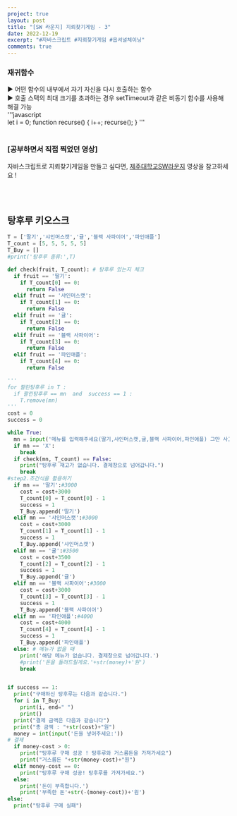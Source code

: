 ```yaml
---
project: true
layout: post
title: "[SW 라운지] 지뢰찾기게임 - 3"
date: 2022-12-19
excerpt: "#자바스크립트 #지뢰찾기게임 #옵셔널체이닝"
comments: true
---
```


### 재귀함수 <br>
▶️ 어떤 함수의 내부에서 자기 자신을 다시 호출하는 함수 <br> 
▶️ 호출 스택의 최대 크기를 초과하는 경우 setTimeout과 같은 비동기 함수를 사용해 해결 가능 <br> 
'''javascript
<br>
    let i = 0;
    function recurse() {
      i++;
      recurse();
    }
'''
<br>
<br>

### [공부하면서 직접 찍었던 영상]

자바스크립트로 지뢰찾기게임을 만들고 싶다면, [제주대학교SW라운지](https://www.youtube.com/watch?v=BnpeE3fl3u4&list=PLkb1-AwKYLZb0vV-DPGhtk_wHmrtYnh1G&index=17) 영상을 참고하세요 !

<br>
<br>

## 탕후루 키오스크

```python
T = ['딸기','샤인머스캣','귤','블랙 사파이어','파인애플']
T_count = [5, 5, 5, 5, 5]
T_Buy = []
#print('탕후루 종류:',T)

def check(fruit, T_count): # 탕후루 있는지 체크
  if fruit == '딸기':
    if T_count[0] == 0:
      return False
  elif fruit == '샤인머스캣':
    if T_count[1] == 0:
      return False
  elif fruit == '귤':
    if T_count[2] == 0:
      return False
  elif fruit == '블랙 사파이어':
    if T_count[3] == 0:
      return False
  elif fruit == '파인애플':
    if T_count[4] == 0:
      return False

'''
for 팔린탕후루 in T :
  if 팔린탕후루 == mn  and  success == 1 :
    T.remove(mn)
'''
cost = 0
success = 0

while True:
  mn = input('메뉴를 입력해주세요(딸기,샤인머스캣,귤,블랙 사파이어,파인애플) 그만 사고 싶으면 X를 입력해주세요 : ')
  if mn == 'X':
    break
  if check(mn, T_count) == False:
    print("탕후루 재고가 없습니다. 결제창으로 넘어갑니다.")
    break
#step2.조건식을 활용하기
  if mn == '딸기':#3000
    cost = cost+3000
    T_count[0] = T_count[0] - 1
    success = 1
    T_Buy.append('딸기')
  elif mn == '샤인머스캣':#3000
    cost = cost+3000
    T_count[1] = T_count[1] - 1
    success = 1
    T_Buy.append('샤인머스캣')
  elif mn == '귤':#3500
    cost = cost+3500
    T_count[2] = T_count[2] - 1
    success = 1
    T_Buy.append('귤')
  elif mn == '블랙 사파이어':#3000
    cost = cost+3000
    T_count[3] = T_count[3] - 1
    success = 1
    T_Buy.append('블랙 사파이어')
  elif mn == '파인애플':#4000
    cost = cost+4000
    T_count[4] = T_count[4] - 1
    success = 1
    T_Buy.append('파인애플')
  else: # 메뉴가 없을 때
    print('해당 메뉴가 없습니다. 결제창으로 넘어갑니다.')
    #print('돈을 돌려드릴게요.'+str(money)+'원')
    break


if success == 1:
  print("구매하신 탕후루는 다음과 같습니다.")
  for i in T_Buy:
    print(i, end=" ")
    print()
  print("결제 금액은 다음과 같습니다")
  print("총 금액 : "+str(cost)+"원")
  money = int(input('돈을 넣어주세요:'))
# 결제
  if money-cost > 0:
    print("탕후루 구매 성공 ! 탕후루와 거스름돈을 가져가세요")
    print("거스름돈 "+str(money-cost)+"원")
  elif money-cost == 0:
    print("탕후루 구매 성공! 탕후루를 가져가세요.")
  else:
    print('돈이 부족합니다.')
    print('부족한 돈'+str(-(money-cost))+'원')
else:
  print("탕후루 구매 실패")
```

